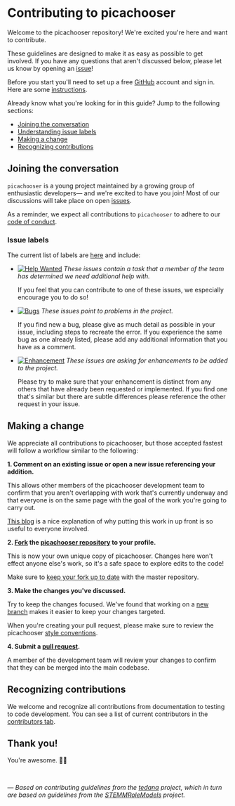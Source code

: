 # Contributing to picachooser

Welcome to the picachooser repository! We're excited you're here and want to contribute.  

These guidelines are designed to make it as easy as possible to get involved. If you have any questions that aren't discussed below, please let us know by opening an [issue][link_issues]!

Before you start you'll need to set up a free [GitHub][link_github] account and sign in. Here are some [instructions][link_signupinstructions].

Already know what you're looking for in this guide? Jump to the following sections:
* [Joining the conversation](#joining-the-conversation)
* [Understanding issue labels](#issue-labels)
* [Making a change](#making-a-change)
* [Recognizing contributions](#recognizing-contributions)

## Joining the conversation

`picachooser` is a young project maintained by a growing group of enthusiastic developers&mdash; and we're excited to have you join! Most of our discussions will take place on open [issues][link_issues].

As a reminder, we expect all contributions to `picachooser` to adhere to our [code of conduct][link_coc].

### Issue labels

The current list of labels are [here][link_labels] and include:

* [![Help Wanted](https://img.shields.io/badge/-help%20wanted-159818.svg)][link_helpwanted] *These issues contain a task that a member of the team has determined we need additional help with.*

    If you feel that you can contribute to one of these issues, we especially encourage you to do so!

* [![Bugs](https://img.shields.io/badge/-bugs-fc2929.svg)][link_bugs] *These issues point to problems in the project.*

    If you find new a bug, please give as much detail as possible in your issue, including steps to recreate the error.
    If you experience the same bug as one already listed, please add any additional information that you have as a comment.

* [![Enhancement](https://img.shields.io/badge/-enhancement-84b6eb.svg)][link_enhancement] *These issues are asking for enhancements to be added to the project.*

    Please try to make sure that your enhancement is distinct from any others that have already been requested or implemented. If you find one that's similar but there are subtle differences please reference the other request in your issue.

## Making a change

We appreciate all contributions to picachooser, but those accepted fastest will follow a workflow similar to the following:

**1. Comment on an existing issue or open a new issue referencing your addition.**

This allows other members of the picachooser development team to confirm that you aren't overlapping with work that's currently underway and that everyone is on the same page with the goal of the work you're going to carry out.

[This blog][link_pushpullblog] is a nice explanation of why putting this work in up front is so useful to everyone involved.

**2. [Fork][link_fork] the [picachooser repository][link_picachooser] to your profile.**

This is now your own unique copy of picachooser. Changes here won't effect anyone else's work, so it's a safe space to explore edits to the code!

Make sure to [keep your fork up to date][link_updateupstreamwiki] with the master repository.

**3. Make the changes you've discussed.**

Try to keep the changes focused. We've found that working on a [new branch][link_branches] makes it easier to keep your changes targeted.

When you're creating your pull request, please make sure to review the picachooser [style conventions][link_styleguide].

**4. Submit a [pull request][link_pullrequest].**

A member of the development team will review your changes to confirm that they can be merged into the main codebase.

## Recognizing contributions

We welcome and recognize all contributions from documentation to testing to code development.
You can see a list of current contributors in the [contributors tab][link_contributors].

## Thank you!

You're awesome. :wave::smiley:

<br>

*&mdash; Based on contributing guidelines from the [tedana][link_tedana] project, which in turn are based on guidelines from the [STEMMRoleModels][link_stemmrolemodels] project.*

[link_github]: https://github.com/
[link_picachooser]: https://github.com/bbfrederick/picachooser
[link_signupinstructions]: https://help.github.com/articles/signing-up-for-a-new-github-account
[link_react]: https://github.com/blog/2119-add-reactions-to-pull-requests-issues-and-comments
[link_issues]: https://github.com/bbfrederick/picachooser/issues
[link_coc]: https://github.com/bbfrederick/picachooser/blob/master/CODE_OF_CONDUCT.md
[link_labels]: https://github.com/bbfrederick/picachooser/labels
[link_discussingissues]: https://help.github.com/articles/discussing-projects-in-issues-and-pull-requests

[link_bugs]: https://github.com/bbfrederick/picachooser/labels/bug
[link_helpwanted]: https://github.com/bbfrederick/picachooser/labels/help%20wanted
[link_enhancement]: https://github.com/bbfrederick/picachooser/labels/enhancement

[link_pullrequest]: https://help.github.com/articles/creating-a-pull-request/
[link_fork]: https://help.github.com/articles/fork-a-repo/
[link_pushpullblog]: https://www.igvita.com/2011/12/19/dont-push-your-pull-requests/
[link_branches]: https://help.github.com/articles/creating-and-deleting-branches-within-your-repository/
[link_styleguide]: http://picachooser.readthedocs.io/en/latest/contributing.html
[link_updateupstreamwiki]: https://help.github.com/articles/syncing-a-fork/
[link_contributors]: https://github.com/bbfrederick/picachooser/graphs/contributors
[link_tedana]: https://github.com/ME-ICA/tedana
[link_stemmrolemodels]: https://github.com/KirstieJane/STEMMRoleModels
